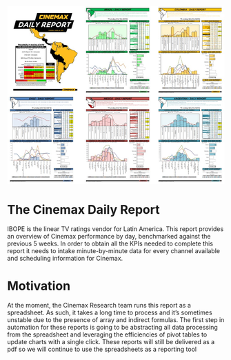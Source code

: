 ![Alt Text](https://github.com/pmb06d/Daily_Report/blob/master/Cinemax%20Daily%20Sample.jpg)
# The Cinemax Daily Report
IBOPE is the linear TV ratings vendor for Latin America. This report provides an overview of Cinemax performance by day, benchmarked against the previous 5 weeks. 
In order to obtain all the KPIs needed to complete this report it needs to intake minute-by-minute data for every channel available and scheduling information for Cinemax.

# Motivation
At the moment, the Cinemax Research team runs this report as a spreadsheet. As such, it takes a long time to process and it’s sometimes unstable due to the presence of array and indirect formulas.
The first step in automation for these reports is going to be abstracting all data processing from the spreadsheet and leveraging the efficiencies of pivot tables to update charts with a single click. These reports will still be delivered as a pdf so we will continue to use the spreadsheets as a reporting tool


